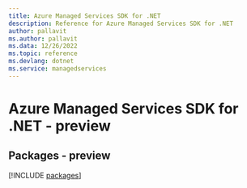 ```yaml
---
title: Azure Managed Services SDK for .NET
description: Reference for Azure Managed Services SDK for .NET
author: pallavit
ms.author: pallavit
ms.data: 12/26/2022
ms.topic: reference
ms.devlang: dotnet
ms.service: managedservices
---
```

# Azure Managed Services SDK for .NET - preview
## Packages - preview
[!INCLUDE [packages](managed-services-index.md)]